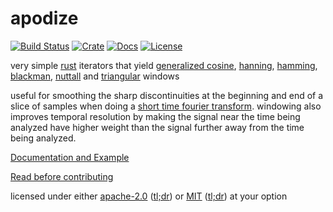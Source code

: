 # apodize

[![Build Status][build-image]][build-link]
[![Crate][crate-img]][crate-link]
[![Docs][docs-img]][docs-link]
[![License][license-image]][license-link]

very simple [rust](https://www.rust-lang.org/)
iterators that yield
[generalized cosine](https://snd.github.io/apodize/apodize/fn.cosine_iter.html),
[hanning](https://snd.github.io/apodize/apodize/fn.hanning_iter.html),
[hamming](https://snd.github.io/apodize/apodize/fn.hamming_iter.html),
[blackman](https://snd.github.io/apodize/apodize/fn.blackman_iter.html),
[nuttall](https://snd.github.io/apodize/apodize/fn.nuttall_iter.html)
and
[triangular](https://snd.github.io/apodize/apodize/fn.triangular_iter.html)
windows

useful for
smoothing the sharp discontinuities at the beginning and end
of a slice of samples when doing a
[short time fourier transform](https://en.wikipedia.org/wiki/Short-time_Fourier_transform).
windowing also improves temporal resolution by making
the signal near the time
being analyzed have higher weight than the signal
further away from the time being analyzed.

[Documentation and Example][docs-link]

[Read before contributing](contributing.md)

licensed under either [apache-2.0](LICENSE-APACHE) ([tl;dr](https://tldrlegal.com/license/apache-license-2.0-(apache-2.0))) or [MIT](LICENSE-MIT) ([tl;dr](https://tldrlegal.com/license/mit-license)) at your option

[build-image]: https://secure.travis-ci.org/snd/apodize.svg?branch=master
[build-link]: https://travis-ci.org/snd/apodize

[crate-img]: https://img.shields.io/crates/v/apodize.svg
[crate-link]: https://crates.io/crates/apodize

[docs-img]: https://docs.rs/apodize/badge.svg
[docs-link]: https://docs.rs/apodize/

[license-image]: https://img.shields.io/badge/license-Apache2.0/MIT-blue.svg
[license-link]: https://github.com/snd/apodize/blob/master/LICENSE-MIT
